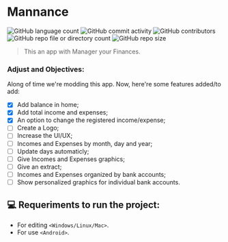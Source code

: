 # Mannance
![GitHub language count](https://img.shields.io/github/languages/count/gannicos/mannance)
![GitHub commit activity](https://img.shields.io/github/commit-activity/t/gannicos/mannance)
![GitHub contributors](https://img.shields.io/github/contributors/gannicos/mannance)
![GitHub repo file or directory count](https://img.shields.io/github/directory-file-count/gannicos/mannance)
![GitHub repo size](https://img.shields.io/github/repo-size/gannicos/mannance)

> This an app with Manager your Finances.

### Adjust and Objectives:
Along of time we're modding this app. Now, here're some features added/to add:
- [x] Add balance in home;
- [x] Add total income and expenses;
- [x] An option to change the registered income/expense;
- [ ] Create a Logo;
- [ ] Increase the UI/UX;
- [ ] Incomes and Expenses by month, day and year;
- [ ] Update days automaticly;
- [ ] Give Incomes and Expenses graphics;
- [ ] Give an extract;
- [ ] Incomes and Expenses organized by bank accounts;
- [ ] Show personalized graphics for individual bank accounts.

## 💻 Requeriments to run the project:
- For editing `<Windows/Linux/Mac>`.
- For use `<Android>`.
